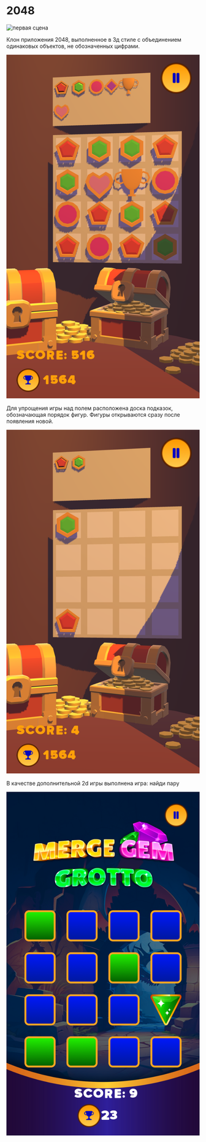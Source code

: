 # 2048
![первая сцена](/README_Additional_materials/shooter3d.gif)

Клон приложения 2048, выполненное в 3д стиле с объединением одинаковых объектов, не обозначенных цифрами. 

![первая сцена](/Assets//ScreenShoot/8/5.png)

Для упрощения игры над полем расположена доска подказок, обозначающая порядок фигур. Фигуры открываются сразу после появления новой.

![первая сцена](/Assets//ScreenShoot/8/4.png)

В качестве дополнительной 2d игры выполнена игра: найди пару

![первая сцена](/Assets//ScreenShoot/8/3.png)
